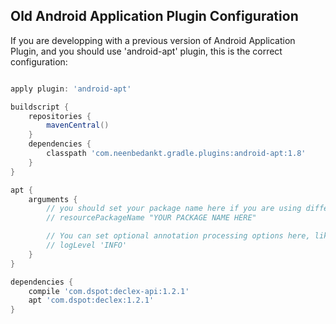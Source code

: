 
## Old Android Application Plugin Configuration

If you are developping with a previous version of Android Application Plugin, and you should use 'android-apt' plugin, this is the correct configuration:

```gradle

apply plugin: 'android-apt'

buildscript {
    repositories {
        mavenCentral()
    }
    dependencies {
        classpath 'com.neenbedankt.gradle.plugins:android-apt:1.8'
    }
}

apt {
    arguments {
        // you should set your package name here if you are using different application IDs
        // resourcePackageName "YOUR PACKAGE NAME HERE"

        // You can set optional annotation processing options here, like these commented options:
        // logLevel 'INFO'
    }
}

dependencies {
    compile 'com.dspot:declex-api:1.2.1'
    apt 'com.dspot:declex:1.2.1'
}

```
